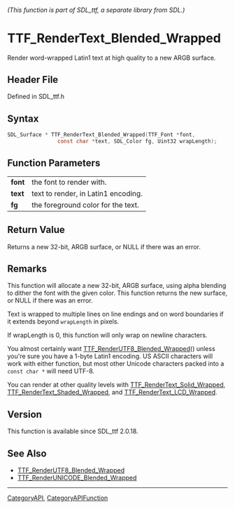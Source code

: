 ###### (This function is part of SDL_ttf, a separate library from SDL.)
# TTF_RenderText_Blended_Wrapped

Render word-wrapped Latin1 text at high quality to a new ARGB surface.

## Header File

Defined in SDL_ttf.h

## Syntax

```c
SDL_Surface * TTF_RenderText_Blended_Wrapped(TTF_Font *font,
                const char *text, SDL_Color fg, Uint32 wrapLength);

```

## Function Parameters

|              |                                     |
| ------------ | ----------------------------------- |
| **font**     | the font to render with.            |
| **text**     | text to render, in Latin1 encoding. |
| **fg**       | the foreground color for the text.  |

## Return Value

Returns a new 32-bit, ARGB surface, or NULL if there was an error.

## Remarks

This function will allocate a new 32-bit, ARGB surface, using alpha
blending to dither the font with the given color. This function returns the
new surface, or NULL if there was an error.

Text is wrapped to multiple lines on line endings and on word boundaries if
it extends beyond `wrapLength` in pixels.

If wrapLength is 0, this function will only wrap on newline characters.

You almost certainly want
[TTF_RenderUTF8_Blended_Wrapped](TTF_RenderUTF8_Blended_Wrapped)() unless
you're sure you have a 1-byte Latin1 encoding. US ASCII characters will
work with either function, but most other Unicode characters packed into a
`const char *` will need UTF-8.

You can render at other quality levels with
[TTF_RenderText_Solid_Wrapped](TTF_RenderText_Solid_Wrapped),
[TTF_RenderText_Shaded_Wrapped](TTF_RenderText_Shaded_Wrapped), and
[TTF_RenderText_LCD_Wrapped](TTF_RenderText_LCD_Wrapped).

## Version

This function is available since SDL_ttf 2.0.18.

## See Also

- [TTF_RenderUTF8_Blended_Wrapped](TTF_RenderUTF8_Blended_Wrapped)
- [TTF_RenderUNICODE_Blended_Wrapped](TTF_RenderUNICODE_Blended_Wrapped)

----
[CategoryAPI](CategoryAPI), [CategoryAPIFunction](CategoryAPIFunction)


